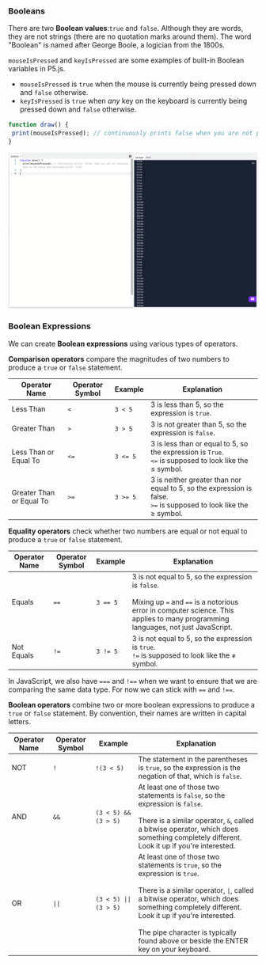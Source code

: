 ### Booleans

There are two **Boolean values**:`true` and `false`. Although they are words, they are not strings (there are no quotation marks around them). The word "Boolean" is named after George Boole, a logician from the 1800s. 

`mouseIsPressed` and `keyIsPressed` are some examples of built-in Boolean variables in P5.js.

* `mouseIsPressed` is `true` when the mouse is currently being pressed down and `false` otherwise.
* `keyIsPressed` is `true` when *any* key on the keyboard is currently being pressed down and `false` otherwise.

```js
function draw() {
 print(mouseIsPressed); // continuously prints false when you are not pressing down on the mouse and true otherwise
}
```
![](../../Images/Boolean.png)

### Boolean Expressions

We can create **Boolean expressions** using various types of operators.

**Comparison operators** compare the magnitudes of two numbers to produce a `true` or `false` statement.

| Operator Name | Operator Symbol | Example| Explanation |
| --- | --- | --- | --- |
| Less Than | `<` | `3 < 5` | 3 is less than 5, so the expression is `true`. |
| Greater Than | `>` | `3 > 5 ` | 3 is not greater than 5, so the expression is `false`. |
| Less Than or Equal To | `<=` | `3 <= 5` | 3 is less than or equal to 5, so the expression is `True`.<br /> `<=` is supposed to look like the ≤ symbol. |
| Greater Than or Equal To | `>=` | `3 >= 5` | 3 is neither greater than nor equal to 5, so the expression is false.<br />`>=` is supposed to look like the ≥ symbol. |

**Equality operators** check whether two numbers are equal or not equal to produce a `true` or `false` statement.

| Operator Name | Operator Symbol | Example | Explanation |
| --- | --- | --- | --- |
| Equals | `==` | `3 == 5 ` | 3 is not equal to 5, so the expression is `false`.<br/></br>Mixing up `=` and `==` is a notorious error in computer science. This applies to many programming languages, not just JavaScript. |
| Not Equals | `!=` | `3 != 5` | 3 is not equal to 5, so the expression is `true`.<br />`!=` is supposed to look like the ≠ symbol. |

In JavaScript, we also have `===` and `!==` when we want to ensure that we are comparing the same data type. For now we can stick with `==` and `!==`.

**Boolean operators** combine two or more boolean expressions to produce a `true` or `false` statement. By convention, their names are written in capital letters.

| Operator Name | Operator Symbol | Example | Explanation |
| --- | --- | --- | --- |
| NOT | `!` | `!(3 < 5) ` | The statement in the parentheses is `true`, so the expression is the negation of that, which is `false`. |
| AND | `&&` | `(3 < 5) && (3 > 5)` | At least one of those two statements is `false`, so the expression is `false`.<br/></br>There is a similar operator, `&`, called a bitwise operator, which does something completely different. Look it up if you're interested. |
| OR | `\|\|` | `(3 < 5) \|\|(3 > 5)` | At least one of those two statements is `true`, so the expression is `true`.<br></br>There is a similar operator, `\|`, called a bitwise operator, which does something completely different. Look it up if you're interested.<br></br>The pipe character is typically found above or beside the ENTER key on your keyboard. |
